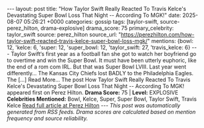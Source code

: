 --- layout: post title: "How Taylor Swift Really Reacted To Travis Kelce's Devastating Super Bowl Loss That Night -- According To MGK!" date: 2025-08-07 05:26:21 +0000 categories: gossip tags: [taylor-swift, source-perez_hilton, drama-explosive] drama_score: 75 primary_celebrity: taylor_swift source: perez_hilton source_url: "https://perezhilton.com/how-taylor-swift-reacted-travis-kelce-super-bowl-loss-mgk/" mentions: {bowl: 12, 'kelce: 6, 'super: 12, 'super_bowl: 12, 'taylor_swift: 27, 'travis_kelce: 6} --- Taylor Swift‘s first year as a football fan she got to watch her boyfriend go to overtime and win the Super Bowl. It must have been utterly euphoric, like the end of a rom com IRL. But that was Super Bowl LVIII. Last year went differently… The Kansas City Chiefs lost BADLY to the Philadelphia Eagles. The [...] Read More... The post How Taylor Swift Really Reacted To Travis Kelce's Devastating Super Bowl Loss That Night -- According To MGK! appeared first on Perez Hilton. **Drama Score:** 75 | **Level:** EXPLOSIVE **Celebrities Mentioned:** Bowl, Kelce, Super, Super Bowl, Taylor Swift, Travis Kelce [Read full article at Perez Hilton](https://perezhilton.com/how-taylor-swift-reacted-travis-kelce-super-bowl-loss-mgk/) --- *This post was automatically generated from RSS feeds. Drama scores are calculated based on mention frequency and source reliability.*